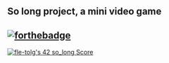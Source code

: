 So long project, a mini video game
---
[![forthebadge](https://forthebadge.com/images/badges/made-with-c.svg)](https://forthebadge.com)
---
[![fle-tolg's 42 so_long Score](https://badge42.vercel.app/api/v2/cl9cmwvne00060gk0c97a1d69/project/2858727)](https://github.com/JaeSeoKim/badge42)
